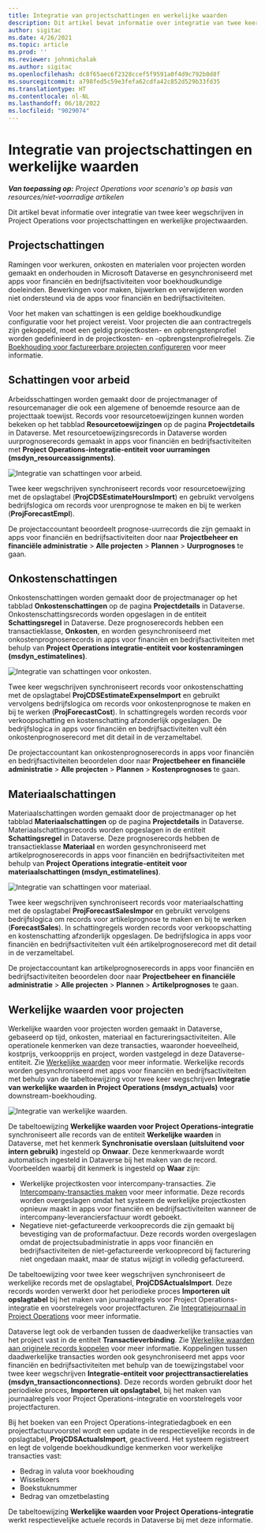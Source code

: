 ```yaml
---
title: Integratie van projectschattingen en werkelijke waarden
description: Dit artikel bevat informatie over integratie van twee keer wegschrijven in Project Operations voor projectschattingen en werkelijke projectwaarden.
author: sigitac
ms.date: 4/26/2021
ms.topic: article
ms.prod: ''
ms.reviewer: johnmichalak
ms.author: sigitac
ms.openlocfilehash: dc8f65aec6f2328ccef5f9591a0f4d9c792b0d8f
ms.sourcegitcommit: a798fed5c59e3fefa62cdfa42c852d529b33fd35
ms.translationtype: HT
ms.contentlocale: nl-NL
ms.lasthandoff: 06/18/2022
ms.locfileid: "9029074"
---
```

# <a name="project-estimates-and-actuals-integration"></a>Integratie van projectschattingen en werkelijke waarden

_**Van toepassing op:** Project Operations voor scenario's op basis van resources/niet-voorradige artikelen_

Dit artikel bevat informatie over integratie van twee keer wegschrijven in Project Operations voor projectschattingen en werkelijke projectwaarden.

## <a name="project-estimates"></a>Projectschattingen

Ramingen voor werkuren, onkosten en materialen voor projecten worden gemaakt en onderhouden in Microsoft Dataverse en gesynchroniseerd met apps voor financiën en bedrijfsactiviteiten voor boekhoudkundige doeleinden. Bewerkingen voor maken, bijwerken en verwijderen worden niet ondersteund via de apps voor financiën en bedrijfsactiviteiten.

Voor het maken van schattingen is een geldige boekhoudkundige configuratie voor het project vereist. Voor projecten die aan contractregels zijn gekoppeld, moet een geldig projectkosten- en opbrengstenprofiel worden gedefinieerd in de projectkosten- en -opbrengstenprofielregels. Zie [Boekhouding voor factureerbare projecten configureren](../project-accounting/configure-accounting-billable-projects.md#configure-project-cost-and-revenue-profile-rules) voor meer informatie.

## <a name="labor-estimates"></a>Schattingen voor arbeid

Arbeidsschattingen worden gemaakt door de projectmanager of resourcemanager die ook een algemene of benoemde resource aan de projecttaak toewijst. Records voor resourcetoewijzingen kunnen worden bekeken op het tabblad **Resourcetoewijzingen** op de pagina **Projectdetails** in Dataverse. Met resourcetoewijzingsrecords in Dataverse worden uurprognoserecords gemaakt in apps voor financiën en bedrijfsactiviteiten met **Project Operations-integratie-entiteit voor uurramingen (msdyn\_resourceassignments)**.

   ![Integratie van schattingen voor arbeid.](./Media/DW4LaborEstimates.png)

Twee keer wegschrijven synchroniseert records voor resourcetoewijzing met de opslagtabel (**ProjCDSEstimateHoursImport**) en gebruikt vervolgens bedrijfslogica om records voor urenprognose te maken en bij te werken (**ProjForecastEmpl**).

De projectaccountant beoordeelt prognose-uurrecords die zijn gemaakt in apps voor financiën en bedrijfsactiviteiten door naar **Projectbeheer en financiële administratie** > **Alle projecten** > **Plannen** > **Uurprognoses** te gaan.

## <a name="expense-estimates"></a>Onkostenschattingen

Onkostenschattingen worden gemaakt door de projectmanager op het tabblad **Onkostenschattingen** op de pagina **Projectdetails** in Dataverse. Onkostenschattingsrecords worden opgeslagen in de entiteit **Schattingsregel** in Dataverse. Deze prognoserecords hebben een transactieklasse, **Onkosten**, en worden gesynchroniseerd met onkostenprognoserecords in apps voor financiën en bedrijfsactiviteiten met behulp van **Project Operations integratie-entiteit voor kostenramingen (msdyn\_estimatelines)**.

   ![Integratie van schattingen voor onkosten.](./Media/DW4ExpenseEstimates.png)

Twee keer wegschrijven synchroniseert records voor onkostenschatting met de opslagtabel **ProjCDSEstimateExpenseImport** en gebruikt vervolgens bedrijfslogica om records voor onkostenprognose te maken en bij te werken (**ProjForecastCost**). In schattingregels worden records voor verkoopschatting en kostenschatting afzonderlijk opgeslagen. De bedrijfslogica in apps voor financiën en bedrijfsactiviteiten vult één onkostenprognoserecord met dit detail in de verzameltabel.

De projectaccountant kan onkostenprognoserecords in apps voor financiën en bedrijfsactiviteiten beoordelen door naar **Projectbeheer en financiële administratie** > **Alle projecten** > **Plannen** > **Kostenprognoses** te gaan.

## <a name="material-estimates"></a>Materiaalschattingen

Materiaalschattingen worden gemaakt door de projectmanager op het tabblad **Materiaalschattingen** op de pagina **Projectdetails** in Dataverse. Materiaalschattingsrecords worden opgeslagen in de entiteit **Schattingsregel** in Dataverse. Deze prognoserecords hebben de transactieklasse **Materiaal** en worden gesynchroniseerd met artikelprognoserecords in apps voor financiën en bedrijfsactiviteiten met behulp van **Project Operations integratie-entiteit voor materiaalschattingen (msdyn\_estimatelines)**.

   ![Integratie van schattingen voor materiaal.](./Media/DW4MaterialEstimates.png)

Twee keer wegschrijven synchroniseert records voor materiaalschatting met de opslagtabel **ProjForecastSalesImpor** en gebruikt vervolgens bedrijfslogica om records voor artikelprognose te maken en bij te werken (**ForecastSales**). In schattingregels worden records voor verkoopschatting en kostenschatting afzonderlijk opgeslagen. De bedrijfslogica in apps voor financiën en bedrijfsactiviteiten vult één artikelprognoserecord met dit detail in de verzameltabel.

De projectaccountant kan artikelprognoserecords in apps voor financiën en bedrijfsactiviteiten beoordelen door naar **Projectbeheer en financiële administratie** > **Alle projecten** > **Plannen** > **Artikelprognoses** te gaan.

## <a name="project-actuals"></a>Werkelijke waarden voor projecten

Werkelijke waarden voor projecten worden gemaakt in Dataverse, gebaseerd op tijd, onkosten, materiaal en factureringsactiviteiten. Alle operationele kenmerken van deze transacties, waaronder hoeveelheid, kostprijs, verkoopprijs en project, worden vastgelegd in deze Dataverse-entiteit. Zie [Werkelijke waarden](../actuals/actuals-overview.md) voor meer informatie. Werkelijke records worden gesynchroniseerd met apps voor financiën en bedrijfsactiviteiten met behulp van de tabeltoewijzing voor twee keer wegschrijven **Integratie van werkelijke waarden in Project Operations (msdyn\_actuals)** voor downstream-boekhouding.

   ![Integratie van werkelijke waarden.](./Media/DW4Actuals.png)

De tabeltoewijzing **Werkelijke waarden voor Project Operations-integratie** synchroniseert alle records van de entiteit **Werkelijke waarden** in Dataverse, met het kenmerk **Synchronisatie overslaan (uitsluitend voor intern gebruik)** ingesteld op **Onwaar**. Deze kenmerkwaarde wordt automatisch ingesteld in Dataverse bij het maken van de record. Voorbeelden waarbij dit kenmerk is ingesteld op **Waar** zijn:

  - Werkelijke projectkosten voor intercompany-transacties. Zie [Intercompany-transacties maken](../project-accounting/create-intercompany-transactions.md) voor meer informatie. Deze records worden overgeslagen omdat het systeem de werkelijke projectkosten opnieuw maakt in apps voor financiën en bedrijfsactiviteiten wanneer de intercompany-leveranciersfactuur wordt geboekt.
  - Negatieve niet-gefactureerde verkooprecords die zijn gemaakt bij bevestiging van de proformafactuur. Deze records worden overgeslagen omdat de projectsubadministratie in apps voor financiën en bedrijfsactiviteiten de niet-gefactureerde verkooprecord bij facturering niet ongedaan maakt, maar de status wijzigt in volledig gefactureerd.

De tabeltoewijzing voor twee keer wegschrijven synchroniseert de werkelijke records met de opslagtabel, **ProjCDSActualsImport**. Deze records worden verwerkt door het periodieke proces **Importeren uit opslagtabel** bij het maken van journaalregels voor Project Operations-integratie en voorstelregels voor projectfacturen. Zie [Integratiejournaal in Project Operations](../project-accounting/project-operations-integration-journal.md) voor meer informatie.

Dataverse legt ook de verbanden tussen de daadwerkelijke transacties van het project vast in de entiteit **Transactieverbinding**. Zie [Werkelijke waarden aan originele records koppelen](../actuals/linkingactuals.md) voor meer informatie. Koppelingen tussen daadwerkelijke transacties worden ook gesynchroniseerd met apps voor financiën en bedrijfsactiviteiten met behulp van de toewijzingstabel voor twee keer wegschrijven **Integratie-entiteit voor projecttransactierelaties (msdyn\_transactionconnections)**. Deze records worden gebruikt door het periodieke proces, **Importeren uit opslagtabel**, bij het maken van journaalregels voor Project Operations-integratie en voorstelregels voor projectfacturen.

Bij het boeken van een Project Operations-integratiedagboek en een projectfactuurvoorstel wordt een update in de respectievelijke records in de opslagtabel, **ProjCDSActualsImport**, geactiveerd. Het systeem registreert en legt de volgende boekhoudkundige kenmerken voor werkelijke transacties vast:

- Bedrag in valuta voor boekhouding
- Wisselkoers
- Boekstuknummer
- Bedrag van omzetbelasting

De tabeltoewijzing **Werkelijke waarden voor Project Operations-integratie** werkt respectievelijke actuele records in Dataverse bij met deze informatie.
